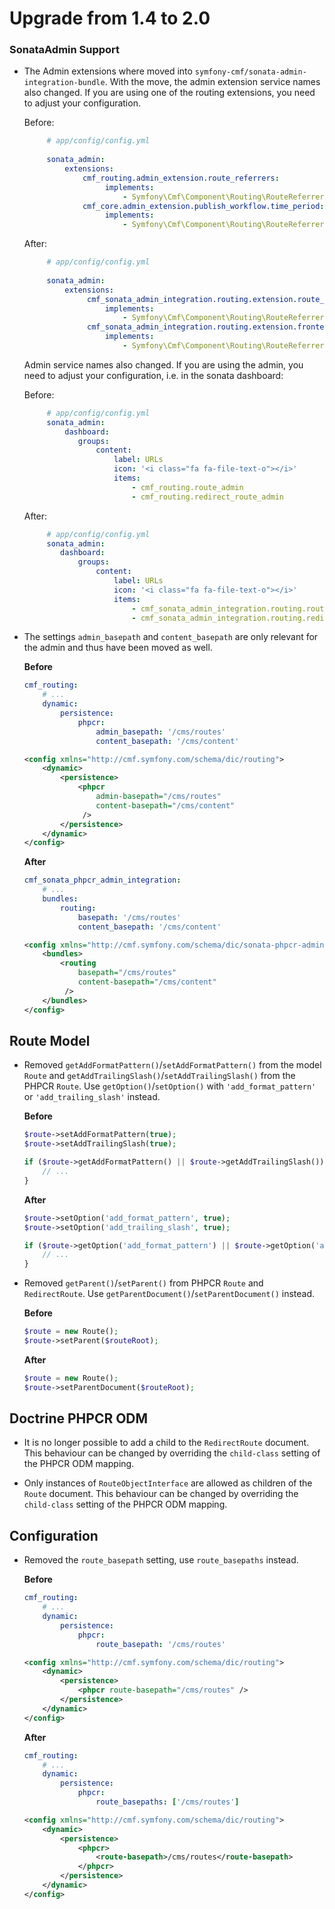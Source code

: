 # Upgrade from 1.4 to 2.0

### SonataAdmin Support

 * The Admin extensions where moved into `symfony-cmf/sonata-admin-integration-bundle`.
   With the move, the admin extension service names also changed. If you are using one of the routing extensions,
   you need to adjust your configuration.
   
   Before:
   
   ```yaml
        # app/config/config.yml
     
        sonata_admin:
            extensions:
                cmf_routing.admin_extension.route_referrers:
                     implements:
                         - Symfony\Cmf\Component\Routing\RouteReferrersInterface
                cmf_core.admin_extension.publish_workflow.time_period:
                     implements:
                         - Symfony\Cmf\Component\Routing\RouteReferrersReadInterface
   ```

    After:
       
   ```yaml
        # app/config/config.yml
                
        sonata_admin:
            extensions:
                 cmf_sonata_admin_integration.routing.extension.route_referrers:
                     implements:
                         - Symfony\Cmf\Component\Routing\RouteReferrersInterface
                 cmf_sonata_admin_integration.routing.extension.frontend_link:
                     implements:
                         - Symfony\Cmf\Component\Routing\RouteReferrersReadInterface
   ```
   Admin service names also changed. If you are using the admin, you need to adjust your configuration,
   i.e. in the sonata dashboard:
   
   Before:
   
   ```yaml
        # app/config/config.yml
        sonata_admin:
            dashboard:
               groups:
                   content:
                       label: URLs
                       icon: '<i class="fa fa-file-text-o"></i>'
                       items:
                           - cmf_routing.route_admin
                           - cmf_routing.redirect_route_admin
   ```

    After:
       
   ```yaml
        # app/config/config.yml
        sonata_admin:
           dashboard:
               groups:
                   content:
                       label: URLs
                       icon: '<i class="fa fa-file-text-o"></i>'
                       items:
                           - cmf_sonata_admin_integration.routing.route_admin
                           - cmf_sonata_admin_integration.routing.redirect_route_admin
   ```

 * The settings `admin_basepath` and `content_basepath` are only relevant for the admin and thus have been moved as well.

   **Before**
   ```yaml
   cmf_routing:
       # ...
       dynamic:
           persistence:
               phpcr:
                   admin_basepath: '/cms/routes'
                   content_basepath: '/cms/content'
   ```
   ```xml
   <config xmlns="http://cmf.symfony.com/schema/dic/routing">
       <dynamic>
           <persistence>
               <phpcr
                   admin-basepath="/cms/routes"
                   content-basepath="/cms/content"
                />
           </persistence>
       </dynamic>
   </config>
   ```

   **After**
   ```yaml
   cmf_sonata_phpcr_admin_integration:
       # ...
       bundles:
           routing:
               basepath: '/cms/routes'
               content_basepath: '/cms/content'
   ```
   ```xml
   <config xmlns="http://cmf.symfony.com/schema/dic/sonata-phpcr-admin-integration">
       <bundles>
           <routing
               basepath="/cms/routes"
               content-basepath="/cms/content"
            />
       </bundles>
   </config>
   ```

## Route Model

 * Removed `getAddFormatPattern()`/`setAddFormatPattern()` from the model
   `Route` and `getAddTrailingSlash()`/`setAddTrailingSlash()` from the PHPCR
   `Route`. Use `getOption()`/`setOption()` with `'add_format_pattern'` or
   `'add_trailing_slash'` instead.

   **Before**
   ```php
   $route->setAddFormatPattern(true);
   $route->setAddTrailingSlash(true);

   if ($route->getAddFormatPattern() || $route->getAddTrailingSlash()) {
       // ...
   }
   ```

   **After**
   ```php
   $route->setOption('add_format_pattern', true);
   $route->setOption('add_trailing_slash', true);

   if ($route->getOption('add_format_pattern') || $route->getOption('add_trailing_slash')) {
       // ...
   }
   ```

 * Removed `getParent()`/`setParent()` from PHPCR `Route` and `RedirectRoute`.
   Use `getParentDocument()`/`setParentDocument()` instead.

   **Before**
   ```php
   $route = new Route();
   $route->setParent($routeRoot);
   ```

   **After**
   ```php
   $route = new Route();
   $route->setParentDocument($routeRoot);
   ```

## Doctrine PHPCR ODM

 * It is no longer possible to add a child to the `RedirectRoute` document.
   This behaviour can be changed by overriding the `child-class` setting of the
   PHPCR ODM mapping.

 * Only instances of `RouteObjectInterface` are allowed as children of the
   `Route` document. This behaviour can be changed by overriding the
   `child-class` setting of the PHPCR ODM mapping.

## Configuration

 * Removed the `route_basepath` setting, use `route_basepaths` instead.

   **Before**
   ```yaml
   cmf_routing:
       # ...
       dynamic:
           persistence:
               phpcr:
                   route_basepath: '/cms/routes'
   ```
   ```xml
   <config xmlns="http://cmf.symfony.com/schema/dic/routing">
       <dynamic>
           <persistence>
               <phpcr route-basepath="/cms/routes" />
           </persistence>
       </dynamic>
   </config>
   ```

   **After**
   ```yaml
   cmf_routing:
       # ...
       dynamic:
           persistence:
               phpcr:
                   route_basepaths: ['/cms/routes']
   ```
   ```xml
   <config xmlns="http://cmf.symfony.com/schema/dic/routing">
       <dynamic>
           <persistence>
               <phpcr>
                   <route-basepath>/cms/routes</route-basepath>
               </phpcr>
           </persistence>
       </dynamic>
   </config>
   ```
